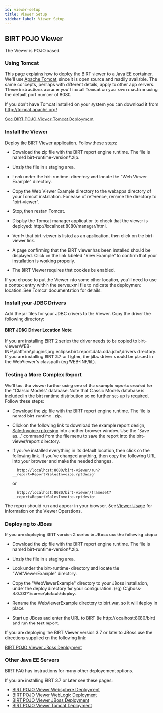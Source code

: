 ```yaml
---
id: viewer-setup
title: Viewer Setup
sidebar_label: Viewer Setup
---
```


## BIRT POJO Viewer
The Viewer is POJO based. 

### Using Tomcat

This page explains how to deploy the BIRT viewer to a Java EE container. We'll use [Apache Tomcat](http://tomcat.apache.org/), since it is open source and readily available. The same concepts, perhaps with different details, apply to other app servers. These instructions assume you'll install Tomcat on your own machine using the default port number of 8080.

If you don't have Tomcat installed on your system you can download it from http://tomcat.apache.org/

[See BIRT POJO Viewer Tomcat Deployment](http://wiki.eclipse.org/BirtPOJO_Viewer_Tomcat_Deployment).

### Install the Viewer

Deploy the BIRT Viewer application. Follow these steps:

* Download the zip file with the BIRT report engine runtime. The file is named birt-runtime-version#.zip.  
    
* Unzip the file in a staging area.

* Look under the birt-runtime- directory and locate the "Web Viewer Example" directory.

* Copy the Web Viewer Example directory to the webapps directory of your Tomcat installation. For ease of reference, rename the directory to "birt-viewer".

* Stop, then restart Tomcat.

* Display the Tomcat manager application to check that the viewer is deployed: http://localhost:8080/manager/html.

* Verify that birt-viewer is listed as an application, then click on the birt-viewer link.
    
* A page confirming that the BIRT viewer has been installed should be displayed. Click on the link labeled "View Example" to confirm that your installation is working properly.

* The BIRT Viewer requires that cookies be enabled.

If you choose to put the Viewer into some other location, you'll need to use a context entry within the server.xml file to indicate the deployment location. See Tomcat documentation for details.

### Install your JDBC Drivers

Add the jar files for your JDBC drivers to the Viewer. Copy the driver the following directory:

#### BIRT JDBC Driver Location Note:

If you are installing BIRT 2 series the driver needs to be copied to birt-viewer\WEB-INF\platform\plugins\org.eclipse.birt.report.data.oda.jdbc\drivers directory.
If you are installing BIRT 3.7 or higher, the jdbc driver should be placed in the WebViewer's classpath (eg WEB-INF/lib).

### Testing a More Complex Report

We'll test the viewer further using one of the example reports created for the "Classic Models" database. Note that Classic Models database is included in the birt runtime distribution so no further set-up is required. Follow these steps:

* Download the zip file with the BIRT report engine runtime. The file is named birt-runtime-.zip.

* Click on the following link to download the example report design, [SalesInvoice.rptdesign](https://www.eclipse.org/birt/phoenix/examples/solution/SalesInvoice.rptdesign) into another browser window. Use the "Save as..." command from the file menu to save the report into the birt-viewer/report directory.

* If you've installed everything in its default location, then click on the following link. If you've changed anything, then copy the following URL into your browser and make the needed changes.

        http://localhost:8080/birt-viewer/run?__report=Report\SalesInvoice.rptdesign 

    or

        http://localhost:8080/birt-viewer/frameset?__report=Report\SalesInvoice.rptdesign 

The report should run and appear in your browser. See [Viewer Usage](https://www.eclipse.org/birt/documentation/integrating/viewer-usage.php) for information on the Viewer Operations.

### Deploying to JBoss

If you are deploying BIRT version 2 series to JBoss use the following steps:

* Download the zip file with the BIRT report engine runtime. The file is named birt-runtime-version#.zip.

* Unzip the file in a staging area.

* Look under the birt-runtime- directory and locate the "WebViewerExample" directory.

* Copy the "WebViewerExample" directory to your JBoss installation, under the deploy directory for your configuration. (eg) C:\jboss-4.0.3SP1\server\default\deploy.

* Rename the WebViewerExample directory to birt.war, so it will deploy in place.

* Start up JBoss and enter the URL to BIRT (ie http://localhost:8080/birt) and run the test report.

If you are deploying the BIRT Viewer version 3.7 or later to JBoss use the directions supplied on the following link:

[BIRT POJO Viewer JBoss Deployment](https://wiki.eclipse.org/BirtPOJO_Viewer_JBOSS_Deployment)

### Other Java EE Servers
BIRT FAQ has instructions for many other deployement options.

If you are installing BIRT 3.7 or later see these pages:
* [BIRT POJO Viewer Websphere Deployment](https://wiki.eclipse.org/BirtPOJO_Viewer_WebSphere_Deployment)
* [BIRT POJO Viewer WebLogic Deployment](https://wiki.eclipse.org/BirtPOJO_Viewer_WebLogic_Deployment)
* [BIRT POJO Viewer JBoss Deployment](https://wiki.eclipse.org/BirtPOJO_Viewer_JBOSS_Deployment)
* [BIRT POJO Viewer Tomcat Deployment](https://wiki.eclipse.org/BirtPOJO_Viewer_Tomcat_Deployment)
